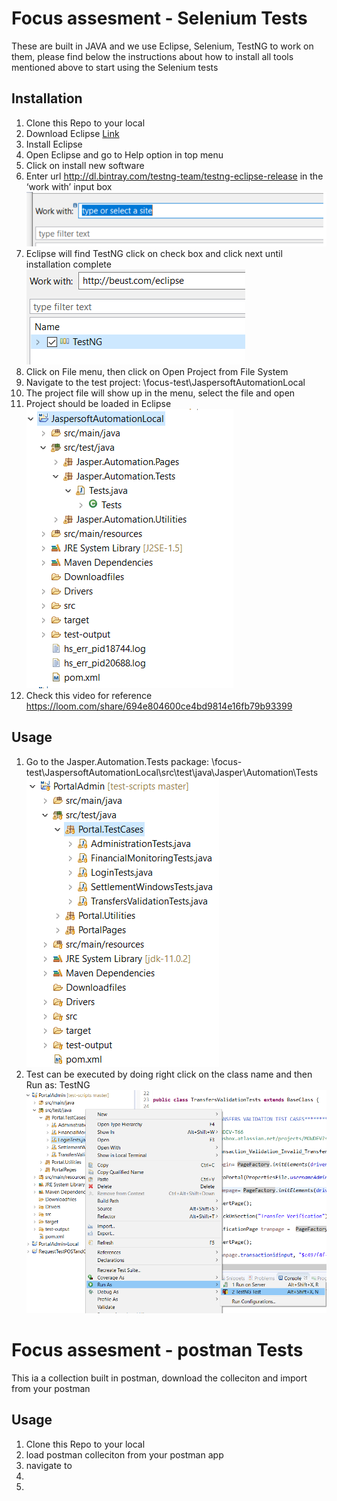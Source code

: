 # Focus assesment - Selenium Tests

These are built in JAVA and we use Eclipse, Selenium, TestNG to work on them, please find below the
instructions about how to install all tools mentioned above to start using the Selenium tests

## Installation

   1. Clone this Repo to your local
   2. Download Eclipse [Link](https://www.eclipse.org/downloads/packages/installer)
   3. Install Eclipse
   4. Open Eclipse and go to Help option in top menu
   5. Click on install new software
   6. Enter url <http://dl.bintray.com/testng-team/testng-eclipse-release> in the ‘work with’ input box
  ![Work with](images/with.PNG)
   7. Eclipse will find TestNG click on check box and click next until installation complete
   ![Testing](images/testng.PNG)
   8. Click on File menu, then click on Open Project from File System
   9. Navigate to the test project: \focus-test\JaspersoftAutomationLocal
   10. The project file will show up in the menu, select the file and open
   11. Project should be loaded in Eclipse
  ![Project Explorer](images/projexplorer.PNG)
   12. Check this video for reference <https://loom.com/share/694e804600ce4bd9814e16fb79b93399>


## Usage

  1. Go to the Jasper.Automation.Tests package: \focus-test\JaspersoftAutomationLocal\src\test\java\Jasper\Automation\Tests
  ![Test cases](images/testcases.PNG)
  2. Test can be executed by doing right click on the class name and then Run as: TestNG
  ![Run as TestNG](images/runastestng.PNG)


# Focus assesment - postman Tests

This ia a collection built in postman, download the colleciton and import from your postman

## Usage
   1. Clone this Repo to your local
   2. load postman colleciton from your postman app
   3. navigate to 
   4. 
   5. 